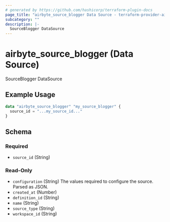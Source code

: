 ```yaml
---
# generated by https://github.com/hashicorp/terraform-plugin-docs
page_title: "airbyte_source_blogger Data Source - terraform-provider-airbyte"
subcategory: ""
description: |-
  SourceBlogger DataSource
---
```


# airbyte_source_blogger (Data Source)

SourceBlogger DataSource

## Example Usage

```terraform
data "airbyte_source_blogger" "my_source_blogger" {
  source_id = "...my_source_id..."
}
```

<!-- schema generated by tfplugindocs -->
## Schema

### Required

- `source_id` (String)

### Read-Only

- `configuration` (String) The values required to configure the source. Parsed as JSON.
- `created_at` (Number)
- `definition_id` (String)
- `name` (String)
- `source_type` (String)
- `workspace_id` (String)
